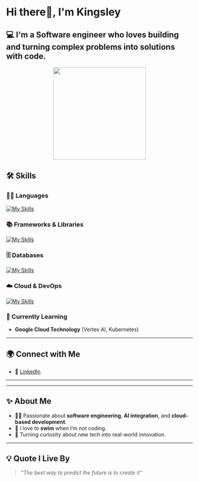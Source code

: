 # Hi there👋, I'm **Kingsley**

## 💻 I'm a Software engineer who loves building and turning complex problems into solutions with code.


<p align="center">
  <img src="https://media.giphy.com/media/v1.Y2lkPTc5MGI3NjExN2N4Z3dkMW5wcTRuaXd6d2R5OWw5amtpMWkxeGI1ZGRnaGJkNzh1MSZlcD12MV9naWZzX3NlYXJjaCZjdD1n/xFkgeu7dhfgqqxJqmj/giphy.gif" width="250" />
</p>



## 🛠️ Skills

### 👨‍💻 Languages
[![My Skills](https://skillicons.dev/icons?i=java,python,js,html&theme=light)](https://skillicons.dev)


### 📚 Frameworks & Libraries
[![My Skills](https://skillicons.dev/icons?i=spring,react,nodejs,vue,tailwind,unrealengine&theme=light)](https://skillicons.dev)


### 🗄️ Databases
[![My Skills](https://skillicons.dev/icons?i=mongodb,postgresql,dynamodb&theme=light)](https://skillicons.dev)


### ☁️ Cloud & DevOps
[![My Skills](https://skillicons.dev/icons?i=aws,gcp,docker,kubernetes&theme=light)](https://skillicons.dev)


### 📖 Currently Learning
- **Google Cloud Technology** (Vertex AI, Kubernetes)

---

## 🌍 Connect with Me
- 💼 [LinkedIn](https://www.linkedin.com/in/kingsley-ndupu)

---
---

## ✨ About Me
- 👨‍💻 Passionate about **software engineering**, **AI integration**, and **cloud-based development**.
- 🌊 I love to **swim** when I’m not coding.
- 🚀 Turning curiosity about new tech into real-world innovation.

---

## 💡 Quote I Live By
> *"The best way to predict the future is to create it"*

